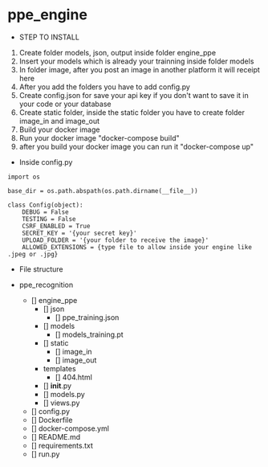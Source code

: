 # ppe_engine


- STEP TO INSTALL

1. Create folder models, json, output inside folder engine_ppe
2. Insert your models which is already your trainning inside folder models
3. In folder image, after you post an image in another platform it will receipt here
4. After you add the folders you have to add config.py
5. Create config.json for save your api key if you don't want to save it in your code or your database
6. Create static folder, inside the static folder you have to create folder image_in and image_out
7. Build your docker image
8. Run your docker image "docker-compose build"
9. after you build your docker image you can run it "docker-compose up"

- Inside config.py

```
import os

base_dir = os.path.abspath(os.path.dirname(__file__))

class Config(object):
    DEBUG = False
    TESTING = False
    CSRF_ENABLED = True
    SECRET_KEY = '{your secret key}'
    UPLOAD_FOLDER = '{your folder to receive the image}'
    ALLOWED_EXTENSIONS = {type file to allow inside your engine like .jpeg or .jpg}
``` 

- File structure

- ppe_recognition
    - [] engine_ppe
        - [] json
            - [] ppe_training.json
        - [] models
            - [] models_training.pt
        - [] static
            - [] image_in
            - [] image_out
        - templates
            - [] 404.html
        - [] __init__.py
        - [] models.py
        - [] views.py
    - [] config.py
    - [] Dockerfile
    - [] docker-compose.yml
    - [] README.md
    - [] requirements.txt
    - [] run.py